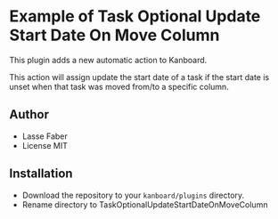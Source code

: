 # Example of Task Optional Update Start Date On Move Column

This plugin adds a new automatic action to Kanboard.

This action will assign update the start date of a task if the start date is unset when that task was moved from/to a specific column.

## Author

- Lasse Faber
- License MIT

## Installation

- Download the repository to your `kanboard/plugins` directory.
- Rename directory to TaskOptionalUpdateStartDateOnMoveColumn

